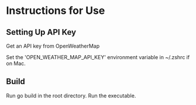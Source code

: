# Instructions for Use

## Setting Up API Key

Get an API key from OpenWeatherMap

Set the 'OPEN_WEATHER_MAP_API_KEY' environment variable in ~/.zshrc if on Mac.

## Build

Run go build in the root directory. Run the executable.